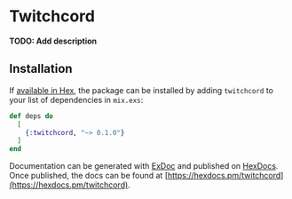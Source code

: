 # Twitchcord

**TODO: Add description**

## Installation

If [available in Hex](https://hex.pm/docs/publish), the package can be installed
by adding `twitchcord` to your list of dependencies in `mix.exs`:

```elixir
def deps do
  [
    {:twitchcord, "~> 0.1.0"}
  ]
end
```

Documentation can be generated with [ExDoc](https://github.com/elixir-lang/ex_doc)
and published on [HexDocs](https://hexdocs.pm). Once published, the docs can
be found at [https://hexdocs.pm/twitchcord](https://hexdocs.pm/twitchcord).


